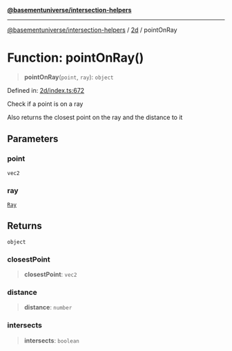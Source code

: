 [**@basementuniverse/intersection-helpers**](../../README.md)

***

[@basementuniverse/intersection-helpers](../../README.md) / [2d](../README.md) / pointOnRay

# Function: pointOnRay()

> **pointOnRay**(`point`, `ray`): `object`

Defined in: [2d/index.ts:672](https://github.com/basementuniverse/intersection-helpers/blob/39011b43f2fd5dca5c24f1c152bb983bef87ec23/src/2d/index.ts#L672)

Check if a point is on a ray

Also returns the closest point on the ray and the distance to it

## Parameters

### point

`vec2`

### ray

[`Ray`](../types/type-aliases/Ray.md)

## Returns

`object`

### closestPoint

> **closestPoint**: `vec2`

### distance

> **distance**: `number`

### intersects

> **intersects**: `boolean`

